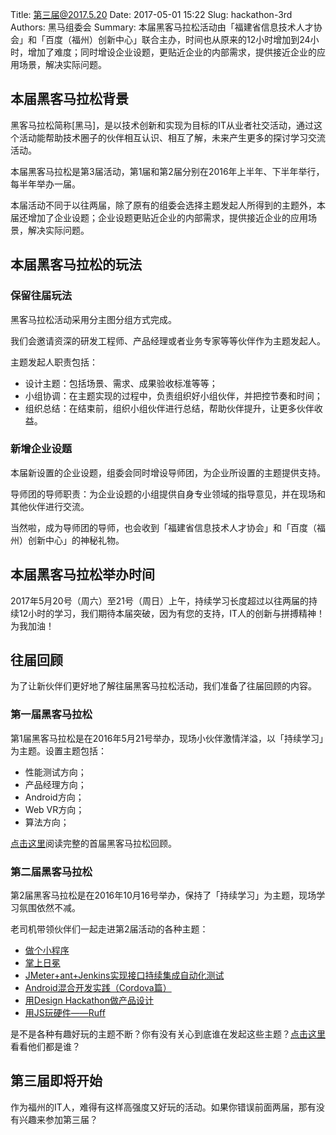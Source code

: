 Title: 第三届@2017.5.20
Date: 2017-05-01 15:22
Slug: hackathon-3rd
Authors: 黑马组委会
Summary: 本届黑客马拉松活动由「福建省信息技术人才协会」和「百度（福州）创新中心」联合主办，时间也从原来的12小时增加到24小时，增加了难度；同时增设企业设题，更贴近企业的内部需求，提供接近企业的应用场景，解决实际问题。

## 本届黑客马拉松背景
黑客马拉松简称[黑马]，是以技术创新和实现为目标的IT从业者社交活动，通过这个活动能帮助技术圈子的伙伴相互认识、相互了解，未来产生更多的探讨学习交流活动。
本届黑客马拉松是第3届活动，第1届和第2届分别在2016年上半年、下半年举行，每半年举办一届。
本届活动不同于以往两届，除了原有的组委会选择主题发起人所得到的主题外，本届还增加了企业设题；企业设题更贴近企业的内部需求，提供接近企业的应用场景，解决实际问题。## 本届黑客马拉松的玩法
### 保留往届玩法
黑客马拉松活动采用分主图分组方式完成。
我们会邀请资深的研发工程师、产品经理或者业务专家等等伙伴作为主题发起人。
主题发起人职责包括：
- 设计主题：包括场景、需求、成果验收标准等等；
- 小组协调：在主题实现的过程中，负责组织好小组伙伴，并把控节奏和时间；
- 组织总结：在结束前，组织小组伙伴进行总结，帮助伙伴提升，让更多伙伴收益。### 新增企业设题
本届新设置的企业设题，组委会同时增设导师团，为企业所设置的主题提供支持。
导师团的导师职责：为企业设题的小组提供自身专业领域的指导意见，并在现场和其他伙伴进行交流。
当然啦，成为导师团的导师，也会收到「福建省信息技术人才协会」和「百度（福州）创新中心」的神秘礼物。## 本届黑客马拉松举办时间
2017年5月20号（周六）至21号（周日）上午，持续学习长度超过以往两届的持续12小时的学习，我们期待本届突破，因为有您的支持，IT人的创新与拼搏精神！为我加油！
## 往届回顾

为了让新伙伴们更好地了解往届黑客马拉松活动，我们准备了往届回顾的内容。

### 第一届黑客马拉松
第1届黑客马拉松是在2016年5月21号举办，现场小伙伴激情洋溢，以「持续学习」为主题。设置主题包括：

- 性能测试方向；
- 产品经理方向；
- Android方向；
- Web VR方向；
- 算法方向；

[点击这里](http://mp.weixin.qq.com/s/yVNGaFi5Dse-NTXB0DOdsw)阅读完整的首届黑客马拉松回顾。### 第二届黑客马拉松第2届黑客马拉松是在2016年10月16号举办，保持了「持续学习」为主题，现场学习氛围依然不减。
老司机带领伙伴们一起走进第2届活动的各种主题：

- [做个小程序](http://mp.weixin.qq.com/s/1-MqC6I5eQ1fXvRxxPn5pA)
- [掌上日冕](http://mp.weixin.qq.com/s/paXWRqOAmY0ndxcWrFO9fA)- [JMeter+ant+Jenkins实现接口持续集成自动化测试](http://mp.weixin.qq.com/s/oUuAIgfGwPLsRTESkAIXmw)- [Android混合开发实践（Cordova篇）](http://mp.weixin.qq.com/s/HtarllRBKckf63KEBlA7zw)- [用Design Hackathon做产品设计](http://mp.weixin.qq.com/s/HzJrijJPrV4ISs6kxzGPvQ)- [用JS玩硬件——Ruff](http://mp.weixin.qq.com/s/Ug9tA80vqRQKVVO08ZKoYg)是不是各种有趣好玩的主题不断？你有没有关心到底谁在发起这些主题？[点击这里](http://mp.weixin.qq.com/s/mteocCgCFWhBCRsFpFVRtA)看看他们都是谁？

## 第三届即将开始

作为福州的IT人，难得有这样高强度又好玩的活动。如果你错误前面两届，那有没有兴趣来参加第三届？

